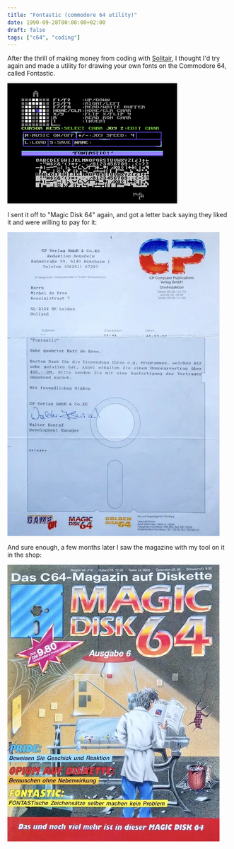 ```yaml
---
title: "Fontastic (commodore 64 utility)"
date: 1990-09-28T00:00:00+02:00
draft: false
tags: ["c64", "coding"]
---
```


After the thrill of making money from coding with [Solitair](/posts/solitair),
I thought I'd try again and made a utility for drawing your own fonts on the
Commodore 64, called Fontastic.

![Screenshot of Fontastic](fontastic.webp)

I sent it off to "Magic Disk 64" again, and got a letter back saying they liked
it and were willing to pay for it:

![Letter from Magic Disk 64 magazine](fontastic_letter.webp)

And sure enough, a few months later I saw the magazine with my tool on it in the
shop:

![Magic Disk 64 magazine cover](magic_disk_6_1991.webp)
